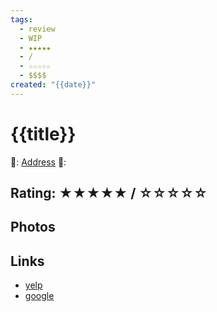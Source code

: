 ```yaml
---
tags:
  - review
  - WIP
  - ★★★★★
  - /
  - ☆☆☆☆☆
  - $$$$
created: "{{date}}"
---
```

# {{title}}

📌: [Address]()
💸: $$$$

## Rating: ★★★★★ / ☆☆☆☆☆

## Photos

## Links

- [yelp]()
- [google]()